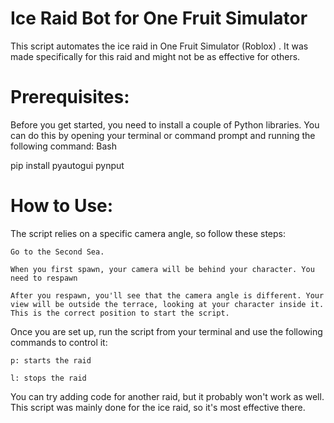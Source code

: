 # Ice Raid Bot for One Fruit Simulator

This script automates the ice raid in One Fruit Simulator (Roblox) . It was made specifically for this raid and might not be as effective for others.

# Prerequisites:

Before you get started, you need to install a couple of Python libraries. You can do this by opening your terminal or command prompt and running the following command:
Bash

pip install pyautogui pynput

# How to Use:

The script relies on a specific camera angle, so follow these steps:

    Go to the Second Sea.

    When you first spawn, your camera will be behind your character. You need to respawn

    After you respawn, you'll see that the camera angle is different. Your view will be outside the terrace, looking at your character inside it. This is the correct position to start the script.

Once you are set up, run the script from your terminal and use the following commands to control it:

    p: starts the raid

    l: stops the raid


You can try adding code for another raid, but it probably won't work as well. This script was mainly done for the ice raid, so it's most effective there.
